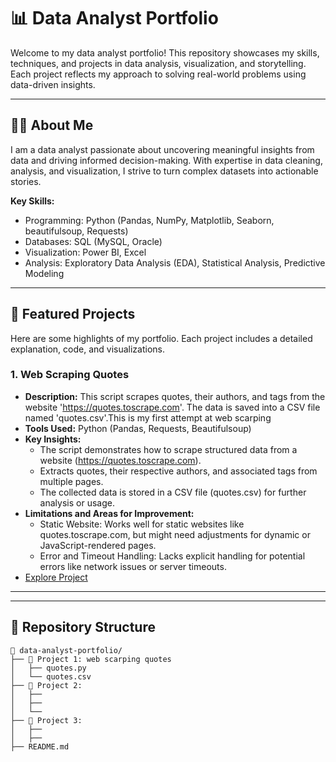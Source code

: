 # 📊 Data Analyst Portfolio

Welcome to my data analyst portfolio! This repository showcases my skills, techniques, and projects in data analysis, visualization, and storytelling. Each project reflects my approach to solving real-world problems using data-driven insights.

---

## 🧑‍💻 About Me

I am a data analyst passionate about uncovering meaningful insights from data and driving informed decision-making. With expertise in data cleaning, analysis, and visualization, I strive to turn complex datasets into actionable stories.

**Key Skills:**
- Programming: Python (Pandas, NumPy, Matplotlib, Seaborn, beautifulsoup, Requests)
- Databases: SQL (MySQL, Oracle)
- Visualization:  Power BI, Excel
- Analysis: Exploratory Data Analysis (EDA), Statistical Analysis, Predictive Modeling

---

## 🌟 Featured Projects

Here are some highlights of my portfolio. Each project includes a detailed explanation, code, and visualizations.

### **1. Web Scraping Quotes**
- **Description:** This script scrapes quotes, their authors, and tags from the website 'https://quotes.toscrape.com'. 
    The data is saved into a CSV file named 'quotes.csv'.This is my first attempt at web scarping
- **Tools Used:** Python (Pandas, Requests, Beautifulsoup)
- **Key Insights:** 
  - The script demonstrates how to scrape structured data from a website (https://quotes.toscrape.com).
  - Extracts quotes, their respective authors, and associated tags from multiple pages.
  - The collected data is stored in a CSV file (quotes.csv) for further analysis or usage.
- **Limitations and Areas for Improvement:**
  - Static Website: Works well for static websites like quotes.toscrape.com, but might need adjustments for dynamic or JavaScript-rendered pages.
  - Error and Timeout Handling: Lacks explicit handling for potential errors like network issues or server timeouts.
- [Explore Project](https://github.com/0-jagadish-0/jagadish/blob/8e3ba3d19bd8e27d7bd870e3be6025d051d68d11/webscarping%20quotes/quotes.py)  

---



---

## 📂 Repository Structure

```plaintext
📁 data-analyst-portfolio/
├── 📂 Project 1: web scarping quotes
│   ├── quotes.py
│   └── quotes.csv
├── 📂 Project 2: 
│   ├── 
│   ├── 
│   └── 
├── 📂 Project 3:
│   ├── 
│   ├── 
├── README.md
